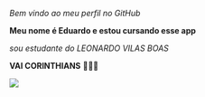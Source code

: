 _Bem vindo ao meu perfil no GitHub_

**Meu nome é Eduardo e estou cursando esse app**

_sou estudante do_ _LEONARDO VILAS BOAS_

**VAI CORINTHIANS** 🖤🤍🦅

![](https://media1.tenor.com/m/_IjnoqKYH34AAAAC/gif.gif)

